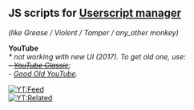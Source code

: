 ## JS scripts for [Userscript manager](https://en.wikipedia.org/wiki/Userscript_manager)
*(like Grease / Violent / Tamper / any_other monkey)*



**YouTube**\
_\* not working with new UI (2017). To get old one, use:\
~~\- [YouTube Classic](https://github.com/xxzefgh/youtube-classic-extension)~~;\
\- [Good Old YouTube](https://addons.mozilla.org/firefox/addon/good-old-youtube)._

[![YT:Feed](https://img.shields.io/static/v1?label=Install&message=Remove%20videos%20from%20feed%20in%201%20Click&color=%237D2C2C&style=flat-square)](https://raw.githubusercontent.com/8W4H7/user_scripts/master/youtube/yt_1click_remove_video_from_feed.user.js)\
[![YT:Related](https://img.shields.io/static/v1?label=Install&message=Remove%20related%20videos%20in%201%20Click&color=%237D2C2C&style=flat-square)](https://raw.githubusercontent.com/8W4H7/user_scripts/master/youtube/yt_1click_remove_video_from_related.user.js)
